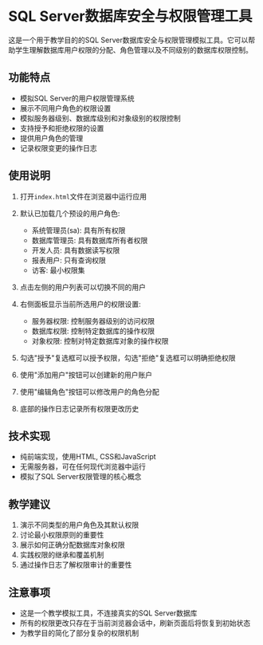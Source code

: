 # SQL Server数据库安全与权限管理工具

这是一个用于教学目的的SQL Server数据库安全与权限管理模拟工具。它可以帮助学生理解数据库用户权限的分配、角色管理以及不同级别的数据库权限控制。

## 功能特点

- 模拟SQL Server的用户权限管理系统
- 展示不同用户角色的权限设置
- 模拟服务器级别、数据库级别和对象级别的权限控制
- 支持授予和拒绝权限的设置
- 提供用户角色的管理
- 记录权限变更的操作日志

## 使用说明

1. 打开`index.html`文件在浏览器中运行应用
2. 默认已加载几个预设的用户角色:
   - 系统管理员(sa): 具有所有权限
   - 数据库管理员: 具有数据库所有者权限
   - 开发人员: 具有数据读写权限
   - 报表用户: 只有查询权限
   - 访客: 最小权限集

3. 点击左侧的用户列表可以切换不同的用户
4. 右侧面板显示当前所选用户的权限设置:
   - 服务器权限: 控制服务器级别的访问权限
   - 数据库权限: 控制特定数据库的操作权限
   - 对象权限: 控制对特定数据库对象的操作权限

5. 勾选"授予"复选框可以授予权限，勾选"拒绝"复选框可以明确拒绝权限
6. 使用"添加用户"按钮可以创建新的用户账户
7. 使用"编辑角色"按钮可以修改用户的角色分配
8. 底部的操作日志记录所有权限更改历史

## 技术实现

- 纯前端实现，使用HTML, CSS和JavaScript
- 无需服务器，可在任何现代浏览器中运行
- 模拟了SQL Server权限管理的核心概念

## 教学建议

1. 演示不同类型的用户角色及其默认权限
2. 讨论最小权限原则的重要性
3. 展示如何正确分配数据库对象权限
4. 实践权限的继承和覆盖机制
5. 通过操作日志了解权限审计的重要性

## 注意事项

- 这是一个教学模拟工具，不连接真实的SQL Server数据库
- 所有的权限更改只存在于当前浏览器会话中，刷新页面后将恢复到初始状态
- 为教学目的简化了部分复杂的权限机制 